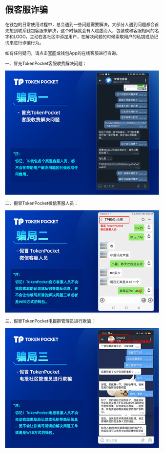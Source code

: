 # 假客服诈骗

在钱包的日常使用过程中，总会遇到一些问题需要解决，大部分人遇到问题都会首先想到联系钱包客服来解决，这个时候就会有人趁虚而入，包装成和客服相同的名字和LOGO，主动在各社区中添加用户，在解决问题的时候索取用户的私钥或助记词来进行诈骗行为。

如有任何疑问，请点击[官网](https://www.tokenpocket.pro)或钱包App的在线客服进行咨询。

一、冒充TokenPocket客服收费解决问题：

![](<../../.gitbook/assets/1 (23).png>)

二、假冒TokenPocket微信客服人员：

![](<../../.gitbook/assets/2 (25).png>)

三、假冒TokenPocket电报群管理员进行欺骗：

![](<../../.gitbook/assets/3 (19) (1).png>)
